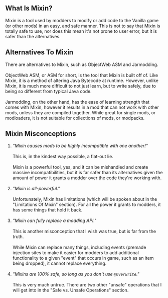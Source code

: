 ## What Is Mixin?
Mixin is a tool used by modders to modify or add code to the Vanilla game (or other mods) in an easy, and safe manner. This is not to say that Mixin is totally safe to use, nor does this mean it's not prone to user error, but it is safer than the alternatives.

## Alternatives To Mixin
There are alternatives to Mixin, such as ObjectWeb ASM and Jarmodding.
<br><br>
ObjectWeb ASM, or ASM for short, is the tool that Mixin is built off of. Like Mixin, it is a method of altering Java Bytecode at runtime. However, unlike Mixin, it is much more difficult to not just learn, but to write safely, due to being so different from typical Java code.
<br><br>
Jarmodding, on the other hand, has the ease of learning strength that comes with Mixin, however it results in a mod that can not work with other mods, unless they are compiled together. While great for single mods, or modloaders, it is not suitable for collections of mods, or modpacks.

## Mixin Misconceptions
1. _"Mixin causes mods to be highly incompatible with one another!"_
   <br><br>
   This is, in the kindest way possible, a flat-out lie.
   <br><br>
   Mixin is a powerful tool, yes, and it can be mishandled and create massive incompatibilities, but it is far safer than its alternatives given the amount of power it grants a modder over the code they're working with.
   <br><br>
2. _"Mixin is all-powerful."_
   <br><br>
   Unfortunately, Mixin has limitations (which will be spoken about in the "Limitations Of Mixin" section). For all the power it grants to modders, it has some things that hold it back.
   <br><br>
3. _"Mixin can fully replace a modding API."_
   <br><br>
   This is another misconception that I wish was true, but is far from the truth.
   <br><br>
   While Mixin can replace many things, including events (premade injection sites to make it easier for modders to add additional functionality to a given "event" that occurs in game, such as an item being dropped), it cannot replace everything.
   <br><br>
4. _"Mixins are 100% safe, so long as you don't use `@Overwrite`."_
   <br><br>
   This is very much untrue. There are two other "unsafe" operations that I will get into in the "Safe vs. Unsafe Operations" section.